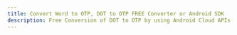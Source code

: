 ---title: Convert Word to OTP, DOT to OTP FREE Converter or Android SDKdescription: Free Conversion of DOT to OTP by using Android Cloud APIs & SDKs. Also Create, Edit & Render Microsoft Word & OpenOffice documents in the Cloud.---